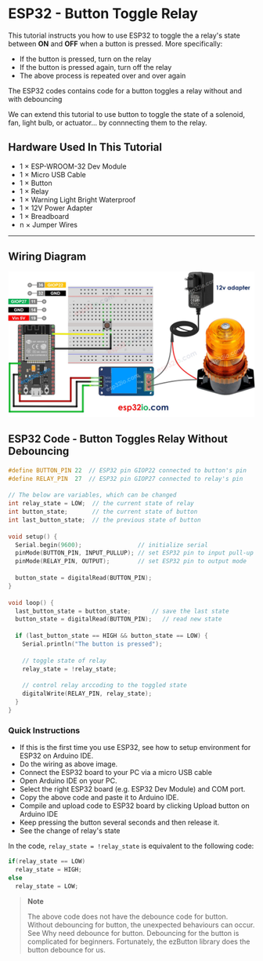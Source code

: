 # ESP32 - Button Toggle Relay

This tutorial instructs you how to use ESP32 to toggle the a relay's state between **ON** and **OFF** when a button is pressed. More specifically:

  * If the button is pressed, turn on the relay
  * If the button is pressed again, turn off the relay
  * The above process is repeated over and over again

The ESP32 codes contains code for a button toggles a relay without and with debouncing

We can extend this tutorial to use button to toggle the state of a solenoid, fan, light bulb, or actuator... by connnecting them to the relay.

## Hardware Used In This Tutorial

  * 1 × ESP-WROOM-32 Dev Module	
  * 1 × Micro USB Cable	
  * 1 × Button	
  * 1 × Relay	
  * 1 × Warning Light Bright Waterproof	
  * 1 × 12V Power Adapter	
  * 1 × Breadboard	
  * n × Jumper Wires

---

## Wiring Diagram

![](figs/fig_10_1.jpg)

## ESP32 Code - Button Toggles Relay Without Debouncing

```c++
#define BUTTON_PIN 22  // ESP32 pin GIOP22 connected to button's pin
#define RELAY_PIN  27  // ESP32 pin GIOP27 connected to relay's pin

// The below are variables, which can be changed
int relay_state = LOW;  // the current state of relay
int button_state;       // the current state of button
int last_button_state;  // the previous state of button

void setup() {
  Serial.begin(9600);                // initialize serial
  pinMode(BUTTON_PIN, INPUT_PULLUP); // set ESP32 pin to input pull-up mode
  pinMode(RELAY_PIN, OUTPUT);        // set ESP32 pin to output mode

  button_state = digitalRead(BUTTON_PIN);
}

void loop() {
  last_button_state = button_state;      // save the last state
  button_state = digitalRead(BUTTON_PIN);   // read new state

  if (last_button_state == HIGH && button_state == LOW) {
    Serial.println("The button is pressed");

    // toggle state of relay
    relay_state = !relay_state;

    // control relay arccoding to the toggled state
    digitalWrite(RELAY_PIN, relay_state);
  }
}
```

### Quick Instructions

  * If this is the first time you use ESP32, see how to setup environment for ESP32 on Arduino IDE.
  * Do the wiring as above image.
  * Connect the ESP32 board to your PC via a micro USB cable
  * Open Arduino IDE on your PC.
  * Select the right ESP32 board (e.g. ESP32 Dev Module) and COM port.
  * Copy the above code and paste it to Arduino IDE.
  * Compile and upload code to ESP32 board by clicking Upload button on Arduino IDE
  * Keep pressing the button several seconds and then release it.
  * See the change of relay's state

In the code, `relay_state = !relay_state` is equivalent to the following code:

```c++
if(relay_state == LOW)
  relay_state = HIGH;
else
  relay_state = LOW;
```

  > **Note**
  >
  > The above code does not have the debounce code for button. Without debouncing for button, the unexpected behaviours can occur. See Why need debounce for button. Debouncing for the button is complicated for beginners. Fortunately, the ezButton library does the button debounce for us.


